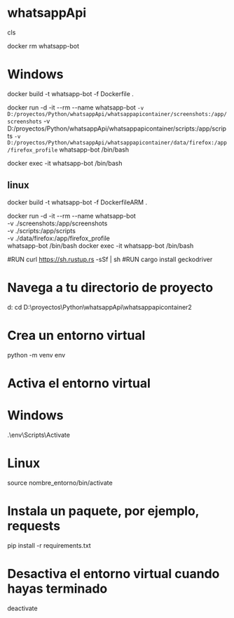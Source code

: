 # whatsappApi

cls

docker rm whatsapp-bot

# Windows
docker build -t whatsapp-bot -f Dockerfile .


docker run -d -it --rm --name whatsapp-bot `
-v D:/proyectos/Python/whatsappApi/whatsappapicontainer/screenshots:/app/screenshots `
-v D:/proyectos/Python/whatsappApi/whatsappapicontainer/scripts:/app/scripts `
-v D:/proyectos/Python/whatsappApi/whatsappapicontainer/data/firefox:/app/firefox_profile `
whatsapp-bot /bin/bash

docker exec -it whatsapp-bot /bin/bash


## linux 
docker build -t whatsapp-bot -f DockerfileARM .

docker run -d -it --rm --name whatsapp-bot \
-v ./screenshots:/app/screenshots \
-v ./scripts:/app/scripts \
-v ./data/firefox:/app/firefox_profile \
whatsapp-bot /bin/bash
docker exec -it whatsapp-bot /bin/bash

#RUN curl https://sh.rustup.rs -sSf | sh
#RUN cargo install geckodriver


# Navega a tu directorio de proyecto
d:
cd D:\proyectos\Python\whatsappApi\whatsappapicontainer2

# Crea un entorno virtual
python -m venv env

# Activa el entorno virtual
# Windows
.\env\Scripts\Activate

# Linux 
source nombre_entorno/bin/activate

# Instala un paquete, por ejemplo, requests
pip install -r requirements.txt

# Desactiva el entorno virtual cuando hayas terminado
deactivate

